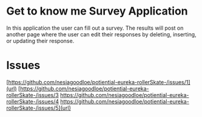 # Get to know me Survey Application
In this application the user can fill out a survey. The results will post on another page where the user can edit their responses by deleting, inserting, or updating their response.

# Issues

[https://github.com/nesiagoodloe/potiential-eureka-rollerSkate-/issues/1](url)
[https://github.com/nesiagoodloe/potiential-eureka-rollerSkate-/issues/3
https://github.com/nesiagoodloe/potiential-eureka-rollerSkate-/issues/4
https://github.com/nesiagoodloe/potiential-eureka-rollerSkate-/issues/5](url)
